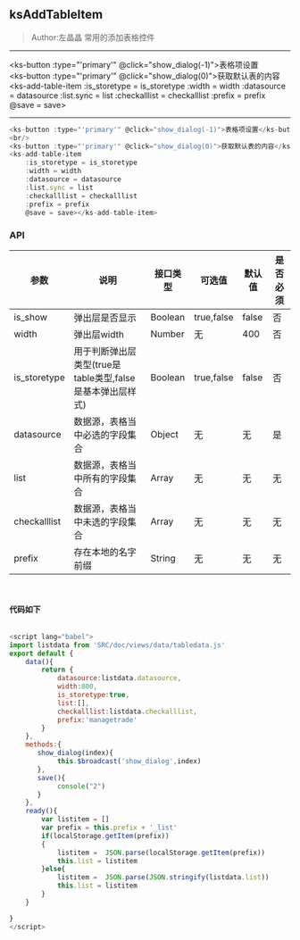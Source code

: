 ## ksAddTableItem

> Author:左晶晶
> 常用的添加表格控件

---

<ks-button :type="'primary'" @click="show_dialog(-1)">表格项设置</ks-button>
<br/>
<ks-button :type="'primary'" @click="show_dialog(0)">获取默认表的内容</ks-button>
<ks-add-table-item
    :is_storetype = is_storetype
    :width = width
    :datasource = datasource
    :list.sync = list
    :checkalllist = checkalllist
    :prefix = prefix 
    @save = save></ks-add-table-item>

----


```js
<ks-button :type="'primary'" @click="show_dialog(-1)">表格项设置</ks-button>
<br/>
<ks-button :type="'primary'" @click="show_dialog(0)">获取默认表的内容</ks-button>
<ks-add-table-item
    :is_storetype = is_storetype
    :width = width
    :datasource = datasource
    :list.sync = list
    :checkalllist = checkalllist
    :prefix = prefix 
    @save = save></ks-add-table-item>
```
### API
| 参数 | 说明 | 接口类型  | 可选值 | 默认值 | 是否必须 |
|------|-------|----------|---------|-------|--------|
| is_show | 弹出层是否显示  | Boolean | true,false | false | 否 |
| width | 弹出层width  | Number | 无 | 400 |否 |
| is_storetype | 用于判断弹出层类型(true是table类型,false是基本弹出层样式)  |  Boolean | true,false | false | 否 |
| datasource | 数据源，表格当中必选的字段集合  | Object | 无 | 无 | 是 |
| list | 数据源，表格当中所有的字段集合  | Array | 无 | 无 | 无 | 是 |
| checkalllist | 数据源，表格当中未选的字段集合  | Array | 无 | 无 | 无 | 是 |
| prefix | 存在本地的名字前缀  | String | 无 | 无 | 无 | 是 |
<br/>

#### 代码如下

```javascript

<script lang="babel">
import listdata from 'SRC/doc/views/data/tabledata.js'
export default {
    data(){
        return {  
            datasource:listdata.datasource,
            width:800,
            is_storetype:true,
            list:[],
            checkalllist:listdata.checkalllist,
            prefix:'managetrade'
        }  
    },
    methods:{
       show_dialog(index){
            this.$broadcast('show_dialog',index)
       },
       save(){
            console("2")
       }
    },
    ready(){
        var listitem = []
        var prefix = this.prefix + '_list'
        if(localStorage.getItem(prefix))
        {
            listitem =  JSON.parse(localStorage.getItem(prefix))
            this.list = listitem
        }else{
            listitem =  JSON.parse(JSON.stringify(listdata.list))
            this.list = listitem
        }
    }

}
</script>
```


<script lang="babel">
import listdata from 'SRC/doc/views/data/tabledata.js'
export default {
    data(){
        return {  
            datasource:listdata.datasource,
            is_show:false,
            width:800,
            is_storetype:true,
            list:[],
            checkalllist:listdata.checkalllist,
            prefix:'managetrade'
        }  
    },
    methods:{
       show_dialog(index){
            this.$broadcast('show_dialog',index)
       },
       save(){
            console("2")
       }
    },
    ready(){
        var listitem = []
        var prefix = this.prefix + '_list'
        if(localStorage.getItem(prefix))
        {
            listitem =  JSON.parse(localStorage.getItem(prefix))
            this.list = listitem
        }else{
            listitem =  JSON.parse(JSON.stringify(listdata.list))
            this.list = listitem
        }
    }

}
</script>




